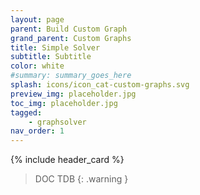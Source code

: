 ```yaml
---
layout: page
parent: Build Custom Graph
grand_parent: Custom Graphs
title: Simple Solver
subtitle: Subtitle
color: white
#summary: summary_goes_here
splash: icons/icon_cat-custom-graphs.svg
preview_img: placeholder.jpg
toc_img: placeholder.jpg
tagged: 
    - graphsolver
nav_order: 1
---
```


{% include header_card %}

> DOC TDB
{: .warning }